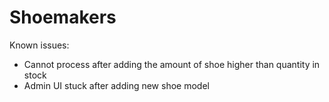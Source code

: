 # Shoemakers

Known issues:
- Cannot process after adding the amount of shoe higher than quantity in stock 
- Admin UI stuck after adding new shoe model
